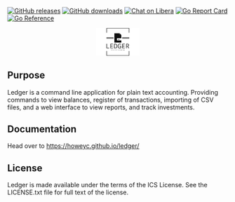 [![GitHub releases](https://img.shields.io/github/tag/howeyc/ledger.svg)](https://github.com/howeyc/ledger/releases)
[![GitHub downloads](https://img.shields.io/github/downloads/howeyc/ledger/total.svg?logo=github&logoColor=lime)](https://github.com/howeyc/ledger/releases)
[![Chat on Libera](https://img.shields.io/badge/chat-libera-blue.svg)](https://matrix.to/#/#plaintextaccounting:libera.chat)
[![Go Report Card](https://goreportcard.com/badge/github.com/howeyc/ledger)](https://goreportcard.com/report/github.com/howeyc/ledger)
[![Go Reference](https://pkg.go.dev/badge/github.com/howeyc/ledger.svg)](https://pkg.go.dev/github.com/howeyc/ledger)

<div align="center">
 <img src="logo.png" width="20%" height="20%" alt="ledger-logo">
</div>

## Purpose

Ledger is a command line application for plain text accounting. Providing
commands to view balances, register of transactions, importing of CSV files,
and a web interface to view reports, and track investments.

## Documentation

Head over to https://howeyc.github.io/ledger/

## License
Ledger is made available under the terms of the ICS License. See the
LICENSE.txt file for full text of the license.
